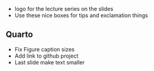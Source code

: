 - logo for the lecture series on the slides
- Use these nice boxes for tips and exclamation things


## Quarto

- Fix Figure caption sizes
- Add link to github project
- Last slide make text smaller